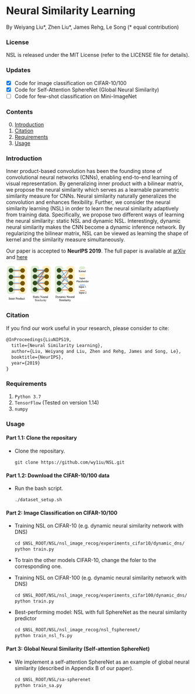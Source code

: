 # Neural Similarity Learning

By Weiyang Liu*, Zhen Liu*, James Rehg, Le Song (* equal contribution)

### License

NSL is released under the MIT License (refer to the LICENSE file for details).

### Updates
- [x] Code for image classification on CIFAR-10/100 </li>
- [x] Code for Self-Attention SphereNet (Global Neural Similarity) </li>
- [ ] Code for few-shot classification on Mini-ImageNet </li>

### Contents
0. [Introduction](#introduction)
0. [Citation](#citation)
0. [Requirements](#requirements)
0. [Usage](#usage)


### Introduction

Inner product-based convolution has been the founding stone of convolutional neural networks (CNNs), enabling end-to-end learning of visual representation. By
generalizing inner product with a bilinear matrix, we propose the neural similarity which serves as a learnable parametric similarity measure for CNNs. Neural similarity naturally generalizes the convolution and enhances flexibility. Further, we consider the neural similarity learning (NSL) in order to learn the neural similarity adaptively from training data. Specifically, we propose two different ways of learning the neural similarity: static NSL and dynamic NSL. Interestingly, dynamic neural similarity makes the CNN become a dynamic inference network. By regularizing the bilinear matrix, NSL can be viewed as learning the shape of kernel and the similarity measure simultaneously.

Our paper is accepted to **NeurIPS 2019**. The full paper is available at [arXiv](https://arxiv.org/abs/1910.13003) and [here](https://wyliu.com/papers/LiuNSL2019.pdf)

<img src="assets/NSL_fig.png" width="45%" height="45%">

### Citation

If you find our work useful in your research, please consider to cite:

    @InProceedings{LiuNIPS19,
      title={Neural Similarity Learning},
      author={Liu, Weiyang and Liu, Zhen and Rehg, James and Song, Le},
      booktitle={NeurIPS},
      year={2019}
    }

### Requirements
1. `Python 3.7`
2. `TensorFlow` (Tested on version 1.14)
3. `numpy`


### Usage

#### Part 1.1: Clone the repositary
  - Clone the repositary.

	```Shell
	git clone https://github.com/wy1iu/NSL.git
	```

#### Part 1.2: Download the CIFAR-10/100 data
  - Run the bash script.
	```Shell
	./dataset_setup.sh
	```

#### Part 2: Image Classification on CIFAR-10/100
  - Training NSL on CIFAR-10 (e.g. dynamic neural similarity network with DNS)

	```Shell
	cd $NSL_ROOT/NSL/nsl_image_recog/experiments_cifar10/dynamic_dns/
	python train.py
	```

  - To train the other models CIFAR-10, change the foler to the corresponding one.
  
  - Training NSL on CIFAR-100 (e.g. dynamic neural similarity network with DNS)
  
	```Shell
	cd $NSL_ROOT/NSL/nsl_image_recog/experiments_cifar100/dynamic_dns/
	python train.py
  	```
  - Best-performing model: NSL with full SphereNet as the neural similarity predictor
  
	```Shell
	cd $NSL_ROOT/NSL/nsl_image_recog/nsl_fspherenet/
	python train_nsl_fs.py
  	```

#### Part 3: Global Neural Similarity (Self-attention SphereNet)

  - We implement a self-attention SphereNet as an example of global neural similarity (described in Appendix B of our paper).
	```Shell	
	cd $NSL_ROOT/NSL/sa-spherenet
	python train_sa.py
  	```


